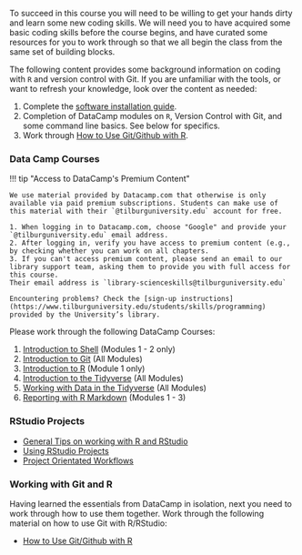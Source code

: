 
To succeed in this course you will need to be willing to get your hands dirty and learn some new coding skills.
We will need you to have acquired some basic coding skills before the course begins, and have curated some resources for you to work through so that we all begin the class from the same set of building blocks.

The following content provides some background information on coding with `R` and version control with Git. If you are unfamiliar with the tools, or want to refresh your knowledge, look over the content as needed:

1. Complete the [software installation guide](../software_install).
2. Completion of DataCamp modules on `R`, Version Control with Git, and some command line basics. See below for specifics.
3. Work through [How to Use Git/Github with R][git-r].

### Data Camp Courses

!!! tip "Access to DataCamp's Premium Content"

    We use material provided by Datacamp.com that otherwise is only available via paid premium subscriptions. Students can make use of this material with their `@tilburguniversity.edu` account for free.

    1. When logging in to Datacamp.com, choose "Google" and provide your `@tilburguniversity.edu` email address.
    2. After logging in, verify you have access to premium content (e.g., by checking whether you can work on all chapters.
    3. If you can't access premium content, please send an email to our library support team, asking them to provide you with full access for this course. 
    Their email address is `library-scienceskills@tilburguniversity.edu`

    Encountering problems? Check the [sign-up instructions](https://www.tilburguniversity.edu/students/skills/programming) provided by the University’s library.

Please work through the following DataCamp Courses:

1. [Introduction to Shell](https://learn.datacamp.com/courses/introduction-to-shell) (Modules 1 - 2 only)
2. [Introduction to Git](https://learn.datacamp.com/courses/introduction-to-git) (All Modules)
3. [Introduction to R](https://learn.datacamp.com/courses/free-introduction-to-r) (Module 1 only)
4. [Introduction to the Tidyverse](https://learn.datacamp.com/courses/introduction-to-the-tidyverse) (All Modules)
5. [Working with Data in the Tidyverse](https://learn.datacamp.com/courses/working-with-data-in-the-tidyverse) (All Modules)
6. [Reporting with R Markdown](https://learn.datacamp.com/courses/reporting-with-rmarkdown) (Modules 1 - 3)

### RStudio Projects

* [General Tips on working with R and RStudio](https://rstats.wtf/source-and-blank-slates.html)
* [Using RStudio Projects](https://www.youtube.com/watch?v=hKoSJGWnFFA)
* [Project Orientated Workflows](https://rstats.wtf/projects.html)

### Working with Git and R

Having learned the essentials from DataCamp in isolation, next you need to work through how to use them together.
Work through the following material on how to use Git with R/RStudio:

* [How to Use Git/Github with R][git-r]

[git-r]: https://rfortherestofus.com/2021/02/how-to-use-git-github-with-r/
